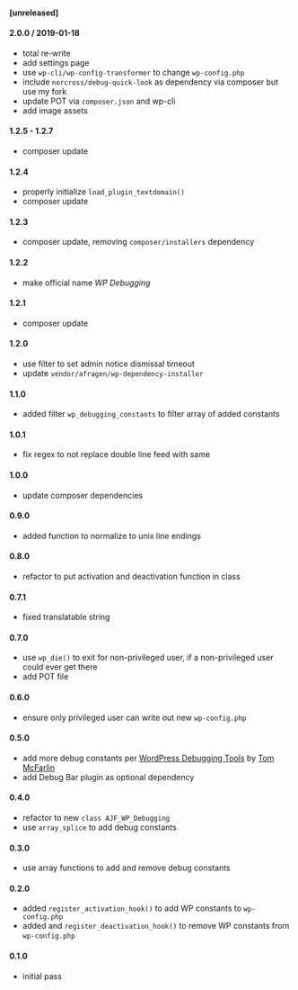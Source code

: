 #### [unreleased]

#### 2.0.0 / 2019-01-18
* total re-write
* add settings page
* use `wp-cli/wp-config-transformer` to change `wp-config.php`
* include `norcross/debug-quick-look` as dependency via composer but use my fork
* update POT via `composer.json` and wp-cli
* add image assets

#### 1.2.5 - 1.2.7
* composer update

#### 1.2.4
* properly initialize `load_plugin_textdomain()`
* composer update

#### 1.2.3
* composer update, removing `composer/installers` dependency

#### 1.2.2
* make official name _WP Debugging_

#### 1.2.1
* composer update

#### 1.2.0
* use filter to set admin notice dismissal timeout
* update `vendor/afragen/wp-dependency-installer`

#### 1.1.0
* added filter `wp_debugging_constants` to filter array of added constants

#### 1.0.1
* fix regex to not replace double line feed with same

#### 1.0.0
* update composer dependencies

#### 0.9.0
* added function to normalize to unix line endings

#### 0.8.0
* refactor to put activation and deactivation function in class

#### 0.7.1
* fixed translatable string

#### 0.7.0
* use `wp_die()` to exit for non-privileged user, if a non-privileged user could ever get there
* add POT file

#### 0.6.0
* ensure only privileged user can write out new `wp-config.php`

#### 0.5.0
* add more debug constants per [WordPress Debugging Tools](https://tommcfarlin.com/native-wordpress-debugging-tools/) by [Tom McFarlin](https://github.com/tommcfarlin)
* add Debug Bar plugin as optional dependency

#### 0.4.0
* refactor to new `class AJF_WP_Debugging`
* use `array_splice` to add debug constants

#### 0.3.0
* use array functions to add and remove debug constants

#### 0.2.0
* added `register_activation_hook()` to add WP constants to `wp-config.php`
* added and `register_deactivation_hook()` to remove WP constants from `wp-config.php`

#### 0.1.0
* initial pass
